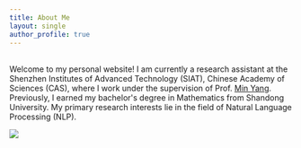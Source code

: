```yaml
---
title: About Me
layout: single
author_profile: true
---
```


<br/>Welcome to my personal website! I am currently a research assistant at the Shenzhen Institutes of Advanced Technology (SIAT), Chinese Academy of Sciences (CAS), where I work under the supervision of Prof. [Min Yang](https://minyang.me/). Previously, I earned my bachelor's degree in Mathematics from Shandong University. My primary research interests lie in the field of Natural Language Processing (NLP).

<a href="https://clustrmaps.com/site/1c0yz"  title="Visit tracker"><img src="//www.clustrmaps.com/map_v2.png?d=zc-nXOXO-kwdWy4YllqtPav2rGgteTLCu4N6uas8K4I&cl=ffffff" /></a>
